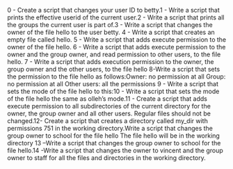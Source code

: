 0 - Create a script that changes your user ID to betty.1 - Write a script that prints the effective userid of the current user.2 - Write a script that prints all the groups the current user is part of.3 - Write a script that changes the owner of the file hello to the user betty. 4 - Write a script that creates an empty file called hello. 5 - Write a script that adds execute permission to the owner of the file hello. 6 - Write a script that adds execute permission to the owner and the group owner, and read permission to other users, to the file hello. 7 - Write a script that adds execution permission to the owner, the group owner and the other users, to the file hello 8-Write a script that sets the permission to the file hello as follows:Owner: no permission at all  Group: no permission at all Other users: all the permissions 9 - Write a script that sets the mode of the file hello to this:10 - Write a script that sets the mode of the file hello the same as olleh’s mode.11 - Create a script that adds execute permission to all subdirectories of the current directory for the owner, the group owner and all other users. Regular files should not be changed.12- Create a script that creates a directory called my_dir with permissions 751 in the working directory.Write a script that changes the group owner to school for the file hello
The file hello will be in the working directory 13 –Write a script that changes the group owner to school for the file hello.14 -Write a script that changes the owner to vincent and the group owner to staff for all the files and directories in the working directory.

